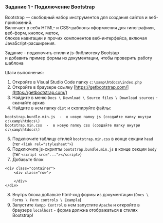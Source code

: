 ### Задание 1 - Подключение Bootstrap

Bootstrap — свободный набор инструментов для создания сайтов и веб-приложений.  
Включает в себя HTML- и CSS-шаблоны оформления для типографики, веб-форм, кнопок, меток,  
блоков навигации и прочих компонентов веб-интерфейса, включая JavaScript-расширения.

Задание - подключить стили и js-библиотеку Bootstap   
и добавить пример формы из документации, чтобы проверить работу шаблона

Шаги выполнения:
1. Откройте в Visual Studio Code папку `c:\xamp\htdocs\index.php`
2. Откройте в браузере ссылку [https://getbootstrap.com/](https://getbootstrap.com/)
3. Найдите в меню `Docs \ Download \ Source files \ Download sources` - скачайте архив
4. Найдите в нем папку `dist` и скопируйте файлы:
```
bootstrap.bundle.min.js  -  в новую папку js (создайте папку внутри c:\xamp\htdocs\)
bootstrap.min.css  -  в новую папку css (создайте папку внутри c:\xamp\htdocs\)
```
5. Подключите таблицу стилей `bootstrap.min.css` в конце секции `head` (тег `<link rel="stylesheet">`)
6. Подключите js-скрипты `bootstrap.bundle.min.js` в конце секции `body` (тег `<script src="..."></script>`)
7. Добавьте блок
```
<div class="container">
	<div class="row">

	</div>
</div>
```
8. Внутрь блока добавьте html-код формы из документации (`Docs \ Forms \ Form controls \ Example`)
9. Запустите `Xampp Control` в нем запустите `Apache` и откройте в браузере `localhost` - форма должна отображаться в стилях Bootstrap!

